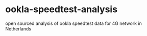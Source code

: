 # ookla-speedtest-analysis
open sourced analysis of ookla speedtest data for 4G network in Netherlands 
